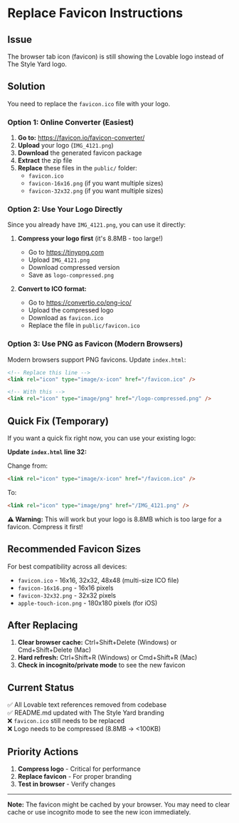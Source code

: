 # Replace Favicon Instructions

## Issue
The browser tab icon (favicon) is still showing the Lovable logo instead of The Style Yard logo.

## Solution

You need to replace the `favicon.ico` file with your logo.

### Option 1: Online Converter (Easiest)

1. **Go to:** https://favicon.io/favicon-converter/
2. **Upload** your logo (`IMG_4121.png`)
3. **Download** the generated favicon package
4. **Extract** the zip file
5. **Replace** these files in the `public/` folder:
   - `favicon.ico`
   - `favicon-16x16.png` (if you want multiple sizes)
   - `favicon-32x32.png` (if you want multiple sizes)

### Option 2: Use Your Logo Directly

Since you already have `IMG_4121.png`, you can use it directly:

1. **Compress your logo first** (it's 8.8MB - too large!)
   - Go to https://tinypng.com
   - Upload `IMG_4121.png`
   - Download compressed version
   - Save as `logo-compressed.png`

2. **Convert to ICO format:**
   - Go to https://convertio.co/png-ico/
   - Upload the compressed logo
   - Download as `favicon.ico`
   - Replace the file in `public/favicon.ico`

### Option 3: Use PNG as Favicon (Modern Browsers)

Modern browsers support PNG favicons. Update `index.html`:

```html
<!-- Replace this line -->
<link rel="icon" type="image/x-icon" href="/favicon.ico" />

<!-- With this -->
<link rel="icon" type="image/png" href="/logo-compressed.png" />
```

## Quick Fix (Temporary)

If you want a quick fix right now, you can use your existing logo:

**Update `index.html` line 32:**

Change from:
```html
<link rel="icon" type="image/x-icon" href="/favicon.ico" />
```

To:
```html
<link rel="icon" type="image/png" href="/IMG_4121.png" />
```

**⚠️ Warning:** This will work but your logo is 8.8MB which is too large for a favicon. Compress it first!

## Recommended Favicon Sizes

For best compatibility across all devices:

- `favicon.ico` - 16x16, 32x32, 48x48 (multi-size ICO file)
- `favicon-16x16.png` - 16x16 pixels
- `favicon-32x32.png` - 32x32 pixels
- `apple-touch-icon.png` - 180x180 pixels (for iOS)

## After Replacing

1. **Clear browser cache:** Ctrl+Shift+Delete (Windows) or Cmd+Shift+Delete (Mac)
2. **Hard refresh:** Ctrl+Shift+R (Windows) or Cmd+Shift+R (Mac)
3. **Check in incognito/private mode** to see the new favicon

## Current Status

✅ All Lovable text references removed from codebase  
✅ README.md updated with The Style Yard branding  
❌ `favicon.ico` still needs to be replaced  
❌ Logo needs to be compressed (8.8MB → <100KB)

## Priority Actions

1. **Compress logo** - Critical for performance
2. **Replace favicon** - For proper branding
3. **Test in browser** - Verify changes

---

**Note:** The favicon might be cached by your browser. You may need to clear cache or use incognito mode to see the new icon immediately.
